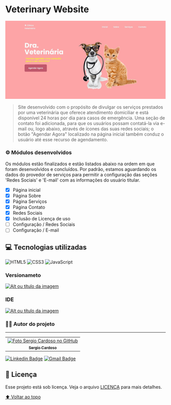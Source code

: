 # Veterinary Website

<img src="./assets/img/main_screen.jpg" alt="página inicial">

> Site desenvolvido com o propósito de divulgar os serviços prestados por uma veterinária que oferece atendimento domiciliar e está disponível 24 horas por dia para casos de emergência. Uma seção de contato foi adicionada, para que os usuários possam contatá-la via e-mail ou, logo abaixo, através de ícones das suas redes sociais; o botão "Agendar Agora" localizado na página inicial também conduz o usuário até esse recurso de agendamento.


### ⚙️ Módulos desenvolvidos

Os módulos estão finalizados e estão listados abaixo na ordem em que foram desenvolvidos e concluídos. Por padrão, estamos aguardando os dados do provedor de serviços para permitir a configuração das seções 'Redes Sociais' e 'E-mail' com as informações do usuário titular.

- [x] Página inicial
- [x] Página Sobre
- [x] Página Serviços
- [x] Página Contato
- [x] Redes Sociais
- [x] Inclusão de Licença de uso
- [ ] Configuração / Redes Sociais
- [ ] Configuração / E-mail

## 💻 Tecnologias utilizadas
![HTML5](https://img.shields.io/badge/html5-%23E34F26.svg?logo=html5&logoColor=white)
![CSS3](https://img.shields.io/badge/css3-%231572B6.svg?logo=css3&logoColor=white)
![JavaScript](https://img.shields.io/badge/javascript-%23323330.svg?logo=javascript&logoColor=%23F7DF1E)

 ### Versionameto
 <a href="https://git-scm.com"> ![Alt ou título da imagem](https://img.shields.io/badge/-Git-/?logo=Git&logoColor=white&color=red)<a/> 
 ### IDE
 <a href="https://code.visualstudio.com"> ![Alt ou título da imagem](https://img.shields.io/badge/-VisualStudioCode-/?logo=VisualStudioCode&logoColor=white&color=informational)<a/>  

### 👨‍💻 Autor do projeto
---



<table>
  <tr>
    <td align ="center">
      <a href="https://sergioluiscardoso.github.io/portfolio-website/index.html">
        <img src="https://avatars.githubusercontent.com/u/55567543?v=4" width="100px;" alt="Foto Sergio Cardoso no GitHub"/><br>
        <sub>
          <b>Sergio Cardoso</b>
        </sub>
      </a>
    </td>    
  </tr>
</table>



[![Linkedin Badge](https://img.shields.io/badge/-Sergio-blue?style=flat-square&logo=Linkedin&logoColor=white&link=https://www.linkedin.com/in/sergiocardoso-desenvolvedor/)](https://www.linkedin.com/in/sergiocardoso-desenvolvedor/) 
[![Gmail Badge](https://img.shields.io/badge/-sergiolucard@gmail.com-c14438?style=flat-square&logo=Gmail&logoColor=white&link=mailto:sergiolucard@gmail.com)](mailto:tgmarinho@gmail.com)


## 📝 Licença

Esse projeto está sob licença. Veja o arquivo [LICENÇA](LICENSE.md) para mais detalhes.


[⬆ Voltar ao topo](#veterinary-website)<br>
